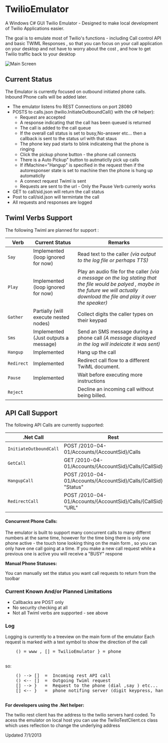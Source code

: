 TwilioEmulator
==============

A Windows C# GUI Twilio Emulator - Designed to make local development of Twilio Applications easier.

The goal is to emulate most of Twilio's functions - including Call control API and basic TWIML Responses , so that you can focus on your call application on your desktop and not have to worry about the cost , and how to get Twilio traffic back to your desktop


![Main Screen](https://raw.github.com/mbadler/TwilioEmulator/master/ScreenShots/MainScreen.png)

Current Status
--------------

  The Emulator is currently focused on outbound initiated phone calls.
  Inbound Phone calls will be added later.

  - The emulator listens fro REST Connections on port 28080
  - POSTS to calls.json (twilio.InitiateOutboundCall() with the c# helper):
    - Request are accepted
    - A response indicating that the call has been queued is returned
    - The call is added to the call queue
    - If the overall call status is set to busy,No-answer etc... then a callback is sent to the status url with that staus
    - The phone key pad starts to blink indicateing that the phone is ringing
    - Click the pickup phone button - the phone call connects
    - There is a Auto Pickup" button to autmaticlly pick up calls
    - If ifMachine="Hangup" is specified in the request then if the autoresponser state is set to machine then the phone is hung up automaticlly
    - A connect request Twiml is sent
    - Requests are sent to the url - Only the Pause Verb currenly works
  - GET to call/sid.json will return the call status
  - Post to call/sid.json will termintate the call
  - All requests and responses are logged


Twiml Verbs Support
-------------------------------

The following Twiml are planned for support :



| Verb | Current Status | Remarks |
| --- | ---| ---|
|`Say`| Implemented (loop ignored for now) |Read text to the caller _(via output to the log file or perhaps TTS)_
|`Play`| Implemented (loop ignored for now) |Play an audio file for the caller _(via a message on the log stating that the file would be palyed , maybe in the future we will actually download the file and play it over the speaker)_
| `Gather` | Partially (will execute nested nodes) | Collect digits the caller types on their keypad
| `Sms` | Implemented (Just outputs a message)| Send an SMS message during a phone call _(A message displayed in the log will indeicate it was sent)_
| `Hangup` | Implemented | Hang up the call
| `Redirect` | Implemented | Redirect call flow to a different TwiML document.
| `Pause` | Implemented | Wait before executing more instructions
| `Reject` | | Decline an incoming call without being billed.


API Call Support
-------------------------------

The following API Calls are currently supported:

| .Net Call | Rest | Status |
| --- | --- | --- |
| `InitiateOutboundCall` | POST /2010-04-01/Accounts/{AccountSid}/Calls | Implemented |
| `GetCall` | GET /2010-04-01/Accounts/{AccountSid}/Calls/{CallSid} | Implemeted |
| `HangupCall` | POST /2010-04-01/Accounts/{AccountSid}/Calls/{CallSid}  "Status" | Impleneted (only Status=completed) |
| `RedirectCall` | POST /2010-04-01/Accounts/{AccountSid}/Calls/{CallSid} "URL" | Implemented |


#### Concurrent Phone Calls: ####


  The emulator is built to support many concurrent calls to many differnt numbers at the same time, however for the time bing
  there is only one phone active - the touch tone looking thing on the main form , so you can only have one call going at a time.
  If you make a new call request while a previous one is active you will receive a "BUSY" respone
  
  

__Manual Phone Statuses:__


  You can manually set the status you want call requests to return from the toolbar
  


### Current Known And/or Planned Limitations ###

  - Callbacks are POST only
  - No security checking at all
  - Not all Twiml verbs are supported - see above


### Log ###

  Logging is currently to a treeview on the main form of the emulator
  Each request is marked with a text symbol to show the direction of the call
  <pre>
    () = www , [] = TwilioEmulator } = phone
  </pre>
  so:
  <pre>
    () --> []  =  Incoming rest API call
    () <-- []  =  Outgoing Twiml request
    [] --> }   =  Request to the phone (dial ,say ) etc...
    [] <-- }   =  phone notifing server (digit keypress, hangup, etc...)
  </pre>

**__For developers using the .Net helper:__**

The twilio rest client has the address to the twilio servers hard coded. To acess the emulator on local host you can use the TwilioTestClient.cs class which uses reflection to change the underlying address

  
Updated 7/1/2013
